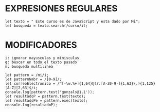 # EXPRESIONES REGULARES
    let texto = " Este curso es de JavaScript y esta dado por Mi";
    let busqueda = texto.search(/curso/i);

# MODIFICADORES
    i: ignorar mayusculas y minisculas
    g: buscar en todo el texto pasado
    m: busqueda multilinea

    let pattern = /mi/i;
    let patternNmbr = /[0-9]/;
    let correoElectronico = /^[-\w.%+]{1,64}@(?:[A-Z0-9-]{1,63}\.){1,125}[A-Z][2,63]$/i;
    console.log(pattern.test('gonzalo@1.1'));
    let resultadoP = pattern.test(texto);
    let resultadoPe = pattern.exec(texto);
    console.log(resultadoP);

